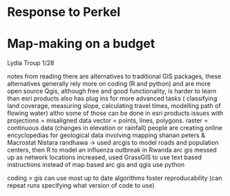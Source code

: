# Response to Perkel 

# Map-making on a budget

Lydia Troup
1/28


notes from reading
there are alternatives to traditional GIS packages, these alternatives generally rely more on coding (R and python) and are more open source
Qgis, although free and good functionality, is harder to learn than esri products
    also has plug ins for more advanced tasks ( classifying land coverage, measuring slope, calculating travel times, modelling path of flowing water) altho some of those can be done in esri products
issues with projections = misaligned data
vector = points, lines, polygons. raster = continuous data (changes in elevation or rainfall)
people are creating online encyclopedias for geological data involving mapping 
  shanan peters & Macrostat
Nistara randhawa -> used arcgis to model roads and population centers, then R to model an influenza outbreak in Rwanda
  arc gis messed up as network locations increased, used GrassGIS to use text based instructions instead of map based
    arc gis and qgis use python
    
coding > gis
 can use most up to date algorithms
 foster reproducability (can repeat runs specifying what version of code to use)
 

